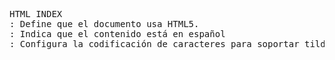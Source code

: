 <pre>
HTML INDEX
<!DOCTYPE html>: Define que el documento usa HTML5.
<html lang="es">: Indica que el contenido está en español
<meta charset="UTF-8">: Configura la codificación de caracteres para soportar tildes, eñes y símbolos.
<title>: Título que se muestra en la pestaña del navegador
<link>: Vincula la hoja de estilos externa CSS.
<main>: Etiqueta semántica que solo debe usarse una vez por documento. Contiene la información única y principal.
<section>: Se usa para agrupar contenido relacionado.
<table>: Crea una tabla
<thead>: Encierra la fila de títulos de columnas
<th>: Celdas de encabezado
<tbody>: Contiene las filas de datos
<tr>: Fila de la tabla
<td>: Celda de fila
<footer>:copyright

CSS
margin: 0: Elimina los márgenes que pone el navegador por defecto
font-family: 'Segoe UI', sans-serif: Define la fuente de todo el sitio
background-color: #fff0f6: Fondo de color rosado claro, para el sitio
text-align: center: Centra el texto horizontalmente.
padding: 20px: Espacio interno de 20 píxeles alrededor del contenido.
box-shadow: 0 4px 6px rgba(0,0,0,0.2): Sombra suave hacia abajo para dar efecto de relieve.
border-bottom: 1px solid #ffc0cb: Línea rosa claro en la parte inferior de cada sección
padding-bottom: 5px: Espacio entre el texto y la línea
margin-bottom: 15px: Espacio debajo del título antes de que empiece la tabla
width: 100%: La tabla ocupa todo el ancho disponible
border-collapse: collapse: Junta los bordes de las celdas para que no haya espacios entre ellos
box-shadow: 0 2px 4px rgba(0,0,0,0.1): Sombra muy suave alrededor

</pre>